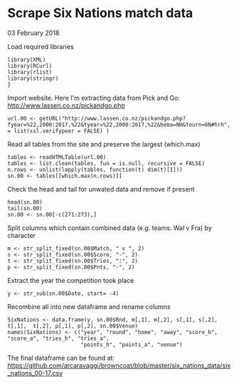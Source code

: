 Scrape Six Nations match data
================
03 February 2018

Load required libraries
```{r}
library(XML)
library(RCurl)
library(rlist)
library(stringr)
}
```

Import website. Here I'm extracting data from Pick and Go: http://www.lassen.co.nz/pickandgo.php
```{r}
url.00 <- getURL("http://www.lassen.co.nz/pickandgo.php?fyear=%22,2000:2017,%22&tyear=%22,2000:2017,%22&hema=NH&tourn=6N#hrh",.opts = list(ssl.verifypeer = FALSE) )
```

Read all tables from the site and preserve the largest (which.max)
```{r}
tables <- readHTMLTable(url.00)
tables <- list.clean(tables, fun = is.null, recursive = FALSE)
n.rows <- unlist(lapply(tables, function(t) dim(t)[1]))
sn.00 <- tables[[which.max(n.rows)]]
```

Check the head and tail for unwated data and remove if present
```{r}
head(sn.00)
tail(sn.00)
sn.00 <- sn.00[-c(271:273),]
```

Split columns which contain combined data (e.g. teams: Wal v Fra) by character
```{r}
m <- str_split_fixed(sn.00$Match, " v ", 2)
s <- str_split_fixed(sn.00$Score, "-", 2)
t <- str_split_fixed(sn.00$Tries, ":", 2)
p <- str_split_fixed(sn.00$Pnts, "-", 2)
```

Extract the year the competition took place
```{r}
y <- str_sub(sn.00$Date, start= -4)
```

Recombine all into new dataframe and rename columns
```{r}
SixNations <- data.frame(y, sn.00$Rnd, m[,1], m[,2], s[,1], s[,2], t[,1],  t[,2], p[,1], p[,2], sn.00$Venue)
names(SixNations) <- c("year", "round", "home", "away", "score_h", "score_a", "tries_h", "tries_a",
                       "points_h", "points_a", "venue")
```

The final dataframe can be found at: https://github.com/arcaravaggi/browncoat/blob/master/six_nations_data/six_nations_00-17.csv